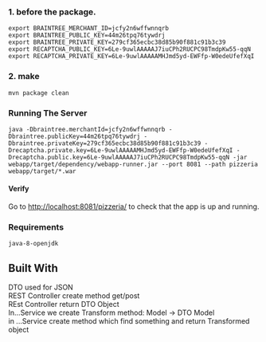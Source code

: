 ### 1. before the package. 

```
export BRAINTREE_MERCHANT_ID=jcfy2n6wffwnnqrb
export BRAINTREE_PUBLIC_KEY=44m26tpq76tywdrj
export BRAINTREE_PRIVATE_KEY=279cf365ecbc38d85b90f881c91b3c39
export RECAPTCHA_PUBLIC_KEY=6Le-9uwlAAAAAJ7iuCPh2RUCPC98TmdpKw55-qqN
export RECAPTCHA_PRIVATE_KEY=6Le-9uwlAAAAAMHJmd5yd-EWFfp-W0edeUfefXqI
```

### 2. make
``
mvn package clean
``

### Running The Server
```
java -Dbraintree.merchantId=jcfy2n6wffwnnqrb -Dbraintree.publicKey=44m26tpq76tywdrj -Dbraintree.privateKey=279cf365ecbc38d85b90f881c91b3c39 -Drecaptcha.private.key=6Le-9uwlAAAAAMHJmd5yd-EWFfp-W0edeUfefXqI -Drecaptcha.public.key=6Le-9uwlAAAAAJ7iuCPh2RUCPC98TmdpKw55-qqN -jar webapp/target/dependency/webapp-runner.jar --port 8081 --path pizzeria webapp/target/*.war
```

#### Verify

Go to [http://localhost:8081/pizzeria/](http://localhost:8081/pizzeria/) to check that the app is up and running.

### Requirements
```java-8-openjdk```

## Built With


DTO used for JSON<br>
REST Controller create method get/post<br>
REst Controller return DTO Object<br>
In...Service we create Transform method: Model -> DTO Model<br>
in ...Service create method which find something and return Transformed object 
